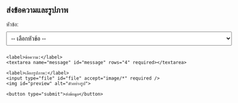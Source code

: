 <!DOCTYPE html>
<html lang="th">
<head>
  <meta charset="UTF-8" />
  <meta name="viewport" content="width=device-width, initial-scale=1.0"/>
  <title>ส่งข้อความและรูปภาพ</title>
  <style>
    body { font-family: Arial, sans-serif; max-width: 600px; margin: 2rem auto; }
    form { display: flex; flex-direction: column; gap: 10px; }
    input, textarea, select, button { padding: 8px; font-size: 16px; }
    button { cursor: pointer; background-color: #007bff; color: #fff; border: none; border-radius: 6px; }
    #preview { max-width: 200px; margin-top: 10px; display: none; }
    #status { margin-top: 10px; font-weight: bold; }
  </style>
</head>
<body>
  <h2>ส่งข้อความและรูปภาพ</h2>
  <form id="myForm">
    <label>หัวข้อ:</label>
    <select name="topic" id="topic" required>
      <option value="" disabled selected>-- เลือกหัวข้อ --</option>
      <option value="ข้อเสนอแนะ">ข้อเสนอแนะ</option>
      <option value="แจ้งปัญหา">แจ้งปัญหา</option>
      <option value="สอบถามข้อมูล">สอบถามข้อมูล</option>
    </select>

    <label>ข้อความ:</label>
    <textarea name="message" id="message" rows="4" required></textarea>

    <label>เลือกรูปภาพ:</label>
    <input type="file" id="file" accept="image/*" required />
    <img id="preview" alt="ตัวอย่างรูป">

    <button type="submit">ส่งข้อมูล</button>
  </form>

  <div id="status"></div>

  <script>
    const SCRIPT_URL = "[PASTE_YOUR_APPS_SCRIPT_WEB_APP_URL_HERE](https://script.google.com/macros/s/AKfycbyVh5sTBEy0B6E9Ysh976IOjD30bSI0OCbs_d_7B3u4XgfqG6drJPti_avRCdlgFZRp-A/exec)"; // <-- ใส่ URL ของ Google Apps Script

    const form = document.getElementById("myForm");
    const fileInput = document.getElementById("file");
    const preview = document.getElementById("preview");
    const statusEl = document.getElementById("status");

    // แสดงตัวอย่างรูป
    fileInput.addEventListener("change", () => {
      const file = fileInput.files[0];
      if (!file) { preview.style.display = 'none'; return; }
      const url = URL.createObjectURL(file);
      preview.src = url;
      preview.style.display = "block";
    });

    form.addEventListener("submit", async (e) => {
      e.preventDefault();
      statusEl.textContent = "กำลังอัปโหลด...";
      const topic = document.getElementById("topic").value;
      const message = document.getElementById("message").value;
      const file = fileInput.files[0];
      if (!file) { statusEl.textContent = "กรุณาเลือกไฟล์"; return; }

      const reader = new FileReader();
      reader.onloadend = async () => {
        const base64 = reader.result.split(",")[1]; // แปลงไฟล์เป็น base64
        const data = new URLSearchParams();
        data.append("topic", topic);
        data.append("message", message);
        data.append("filename", file.name);
        data.append("mimetype", file.type || 'image/jpeg');
        data.append("file_b64", base64);

        try {
          const res = await fetch(SCRIPT_URL, { method: "POST", body: data });
          const json = await res.json();
          if (json.ok) {
            statusEl.textContent = "ส่งข้อมูลสำเร็จ! ลิงก์ไฟล์: " + json.fileUrl;
            form.reset();
            preview.style.display = "none";
          } else {
            statusEl.textContent = "เกิดข้อผิดพลาด: " + json.message;
          }
        } catch (err) {
          statusEl.textContent = "ไม่สามารถเชื่อมต่อได้";
        }
      };
      reader.readAsDataURL(file);
    });
  </script>
</body>
</html>
